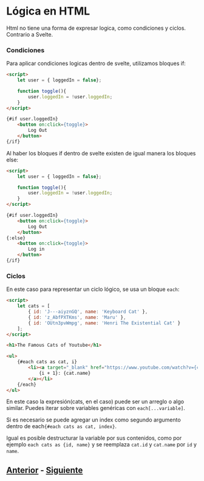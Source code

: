# Lógica en HTML

Html no tiene una forma de expresar logica, como condiciones y ciclos. Contrario a Svelte.


### Condiciones
Para aplicar condiciones logicas dentro de svelte, utilizamos bloques if:
```html
<script>
    let user = { loggedIn = false};

    function toggle(){
        user.loggedIn = !user.loggedIn;
    }
</script>

{#if user.loggedIn}
    <button on:click={toggle}>
        Log Out
    </button>
{/if}
```
Al haber los bloques if dentro de svelte existen de igual manera los bloques else:
```html
<script>
    let user = { loggedIn = false};

    function toggle(){
        user.loggedIn = !user.loggedIn;
    }
</script>

{#if user.loggedIn}
    <button on:click={toggle}>
        Log Out
    </button>
{:else}
    <button on:click={toggle}>
        Log in
    </button>
{/if}
```

### Ciclos

En este caso para representar un ciclo lógico, se usa un bloque `each`:
```html
<script>
	let cats = [
		{ id: 'J---aiyznGQ', name: 'Keyboard Cat' },
		{ id: 'z_AbfPXTKms', name: 'Maru' },
		{ id: 'OUtn3pvWmpg', name: 'Henri The Existential Cat' }
	];
</script>

<h1>The Famous Cats of Youtube</h1>

<ul>
	{#each cats as cat, i}
		<li><a target="_blank" href="https://www.youtube.com/watch?v={cat.id}">
			{i + 1}: {cat.name}
		</a></li>
	{/each}
</ul>
```

En este caso la expresión(cats, en el caso) puede ser un arreglo o algo similar. Puedes iterar sobre variables genéricas con `each[...variable]`.

Si es necesario se puede agregar un index como segundo argumento dentro de each`{#each cats as cat, index}`.

Igual es posible destructurar la variable por sus contenidos, como por ejemplo `each cats as {id, name}` y se reemplaza `cat.id` y `cat.name` por `id` y `name`.

## [Anterior](https://github.com/PedroEdu6786/Materiales/blob/master/Talleres/Svelte/5.-props.md) - [Siguiente](https://github.com/PedroEdu6786/Materiales/blob/master/Talleres/Svelte/7.-webApp.md)